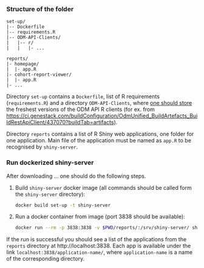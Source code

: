 ### Structure of the folder

```
set-up/
|-- Dockerfile
|-- requirements.R
|-- ODM-API-Clients/
|   |-- r/
|   |   |- ...

reports/
|- homepage/
|  |- app.R
|- cohort-report-viewer/
|  |- app.R
|- ...
```

Directory `set-up` contains a `Dockerfile`, list of R requirements (`requirements.R`) and a directory `ODM-API-Clients`, where <u>one should store</u> the freshest versions of the ODM API R clients (for ex. from https://ci.genestack.com/buildConfiguration/OdmUnified_BuildArtefacts_BuildRestApiClient/437070?buildTab=artifacts).

Directory `reports` contains a list of R Shiny web applications, one folder for one application. Main file of the application must be named as `app.R` to be recognised by `shiny-server`.

### Run dockerized shiny-server

After downloading ... one should do the following steps.

1. Build `shiny-server` docker image (all commands should be called form the `shiny-server` directory):

   ```bash
   docker build set-up -t shiny-server
   ```

2. Run a docker container from image (port 3838 should be available):

   ```bash
   docker run --rm -p 3838:3838 -v $PWD/reports/:/srv/shiny-server/ shiny-server
   ```

If the run is successful you should see a list of the applications from the `reports` directory at http://localhost:3838. Each app is available under the link `localhost:3838/application-name/`, where `application-name` is a name of the corresponding directory.
